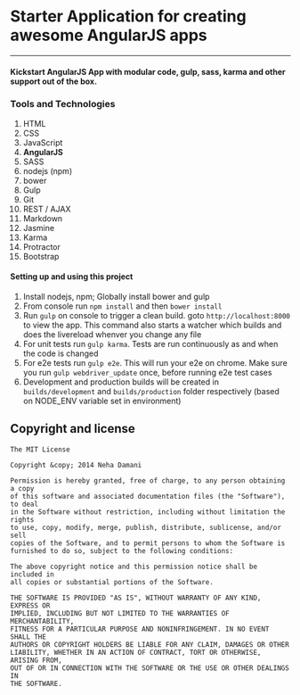 # Starter Application for creating awesome AngularJS apps 
---
#### Kickstart AngularJS App with modular code, gulp, sass, karma and other support out of the box. 

### Tools and Technologies
1. HTML
1. CSS
1. JavaScript
1. __AngularJS__
1. SASS
1. nodejs (npm)
1. bower
1. Gulp
1. Git
1. REST / AJAX
1. Markdown
1. Jasmine
1. Karma
1. Protractor
1. Bootstrap


#### Setting up and using this project

1. Install nodejs, npm; Globally install bower and gulp
2. From console run `npm install` and then `bower install`
3. Run `gulp` on console to trigger a clean build. goto `http://localhost:8000` to view the app. This command also starts a watcher which builds and does the livereload whenver you change any file
4. For unit tests run `gulp karma`. Tests are run continuously as and when the code is changed
5. For e2e tests run `gulp e2e`. This will run your e2e on chrome. Make sure you run `gulp webdriver_update` once, before running e2e test cases
6. Development and production builds will be created in `builds/development` and `builds/production` folder respectively (based on NODE_ENV variable set in environment)

## Copyright and license

	The MIT License

	Copyright &copy; 2014 Neha Damani

	Permission is hereby granted, free of charge, to any person obtaining a copy
	of this software and associated documentation files (the "Software"), to deal
	in the Software without restriction, including without limitation the rights
	to use, copy, modify, merge, publish, distribute, sublicense, and/or sell
	copies of the Software, and to permit persons to whom the Software is
	furnished to do so, subject to the following conditions:

	The above copyright notice and this permission notice shall be included in
	all copies or substantial portions of the Software.

	THE SOFTWARE IS PROVIDED "AS IS", WITHOUT WARRANTY OF ANY KIND, EXPRESS OR
	IMPLIED, INCLUDING BUT NOT LIMITED TO THE WARRANTIES OF MERCHANTABILITY,
	FITNESS FOR A PARTICULAR PURPOSE AND NONINFRINGEMENT. IN NO EVENT SHALL THE
	AUTHORS OR COPYRIGHT HOLDERS BE LIABLE FOR ANY CLAIM, DAMAGES OR OTHER
	LIABILITY, WHETHER IN AN ACTION OF CONTRACT, TORT OR OTHERWISE, ARISING FROM,
	OUT OF OR IN CONNECTION WITH THE SOFTWARE OR THE USE OR OTHER DEALINGS IN
	THE SOFTWARE.
